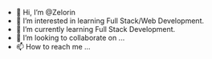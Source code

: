 - 👋 Hi, I’m @Zelorin
- 👀 I’m interested in learning Full Stack/Web Development.
- 🌱 I’m currently learning Full Stack Development.
- 💞️ I’m looking to collaborate on ...
- 📫 How to reach me ...

<!---
Zelorin/Zelorin is a ✨ special ✨ repository because its `README.md` (this file) appears on your GitHub profile.
You can click the Preview link to take a look at your changes.
--->
